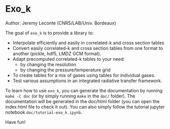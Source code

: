 # Exo_k

Author: Jeremy Leconte (CNRS/LAB/Univ. Bordeaux)

The goal of `exo_k` is to provide a library to:

* Interpolate efficiently and easily in correlated-k and cross section tables
* Convert easily correlated-k and cross section tables from one format to another (pickle, hdf5, LMDZ GCM format).
* Adapt precomputed correlated-k tables to your need:
  * by changing the resolution
  * by changing the pressure/temperature grid
* To create tables for a mix of gases using tables for individual gases.
* Test various assumptions in an integrated radiative transfer framework.

To learn how to use `exo_k`, you can generate the documentation by running `make -C doc` (or by simply running `make` in the `doc/` folder). The documentation will be generated in the doc/html folder (you can open the index.html file to check it out).
You can also simply follow the tutorial jupyter notebook `doc/tutorial-exo_k.ipynb`.

Have fun!